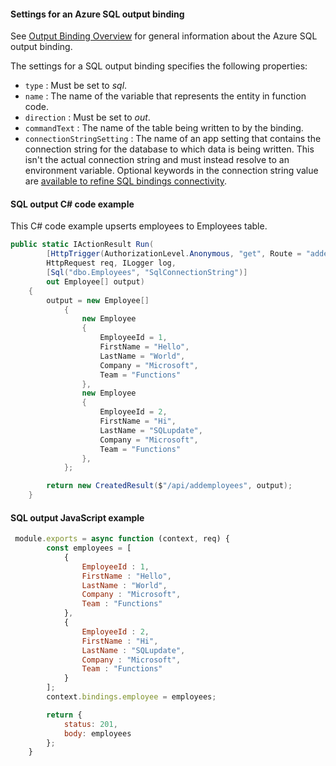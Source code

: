 #### Settings for an Azure SQL output binding

See [Output Binding Overview](https://github.com/Azure/azure-functions-sql-extension/blob/main/docs/BindingsOverview.md#output-binding) for general information about the Azure SQL output binding.

The settings for a SQL output binding specifies the following properties:

- `type` : Must be set to *sql*.
- `name` : The name of the variable that represents the entity in function code.
- `direction` : Must be set to *out*.
- `commandText` : The name of the table being written to by the binding.
- `connectionStringSetting` : The name of an app setting that contains the connection string for the database to which data is being written. This isn't the actual connection string and must instead resolve to an environment variable. Optional keywords in the connection string value are [available to refine SQL bindings connectivity](https://aka.ms/sqlbindings#sql-connection-string).

#### SQL output C# code example

This C# code example upserts employees to Employees table.

```csharp
public static IActionResult Run(
        [HttpTrigger(AuthorizationLevel.Anonymous, "get", Route = "addemployees")]
        HttpRequest req, ILogger log,
        [Sql("dbo.Employees", "SqlConnectionString")]
        out Employee[] output)
    {
        output = new Employee[]
            {
                new Employee
                {
                    EmployeeId = 1,
                    FirstName = "Hello",
                    LastName = "World",
                    Company = "Microsoft",
                    Team = "Functions"
                },
                new Employee
                {
                    EmployeeId = 2,
                    FirstName = "Hi",
                    LastName = "SQLupdate",
                    Company = "Microsoft",
                    Team = "Functions"
                },
            };

        return new CreatedResult($"/api/addemployees", output);
    }
```

#### SQL output JavaScript example

```JavaScript
 module.exports = async function (context, req) {
        const employees = [
            {
                EmployeeId : 1,
                FirstName : "Hello",
                LastName : "World",
                Company : "Microsoft",
                Team : "Functions"
            },
            {
                EmployeeId : 2,
                FirstName : "Hi",
                LastName : "SQLupdate",
                Company : "Microsoft",
                Team : "Functions"
            }
        ];
        context.bindings.employee = employees;

        return {
            status: 201,
            body: employees
        };
    }
```